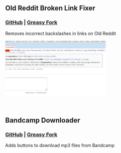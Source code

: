 ## Old Reddit Broken Link Fixer

### [GitHub](https://github.com/qwhert/userscripts/raw/main/Old-Reddit-Link-Fixer.user.js) | [Greasy Fork](https://greasyfork.org/en/scripts/435825-old-reddit-broken-link-fixer)

Removes incorrect backslashes in links on Old Reddit

[<img src="examples/Reddit_broken_link_fixer_example.gif" height="180px">](https://raw.githubusercontent.com/qwhert/userscripts/main/examples/Reddit_broken_link_fixer_example.gif)

&nbsp;

## Bandcamp Downloader

### [GitHub](https://github.com/qwhert/userscripts/raw/main/Bandcamp-Downloader.user.js) | [Greasy Fork](https://greasyfork.org/en/scripts/435824-bandcamp-downloader) 

Adds buttons to download mp3 files from Bandcamp
